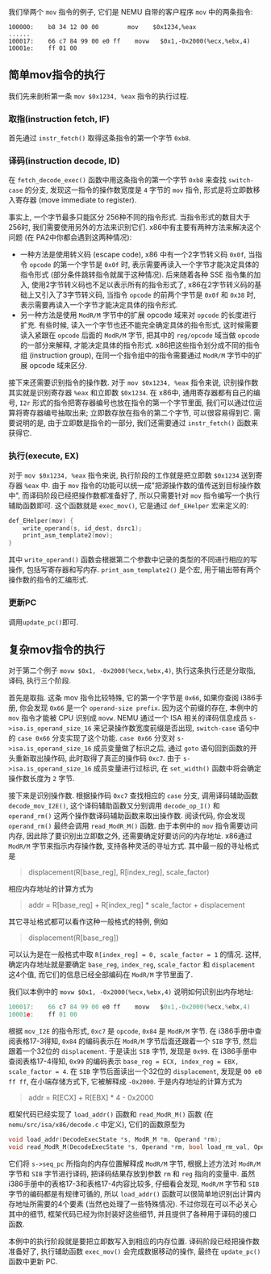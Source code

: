 我们举两个 `mov` 指令的例子, 它们是 NEMU 自带的客户程序 `mov` 中的两条指令:

```
100000:    b8 34 12 00 00        mov    $0x1234,%eax
......
100017:    66 c7 84 99 00 e0 ff    movw   $0x1,-0x2000(%ecx,%ebx,4)
10001e:    ff 01 00
```

## 简单mov指令的执行

我们先来剖析第一条 `mov $0x1234, %eax` 指令的执行过程.

### 取指(instruction fetch, IF)

首先通过 `instr_fetch()` 取得这条指令的第一个字节 `0xb8`.

### 译码(instruction decode, ID)

在 `fetch_decode_exec()` 函数中用这条指令的第一个字节 `0xb8` 来查找 `switch-case` 的分支, 发现这一指令的操作数宽度是 `4` 字节的 `mov` 指令, 形式是将立即数移入寄存器 (move immediate to register).

事实上, 一个字节最多只能区分 256种不同的指令形式. 当指令形式的数目大于256时, 我们需要使用另外的方法来识别它们. x86中有主要有两种方法来解决这个问题 (在 PA2中你都会遇到这两种情况):

- 一种方法是使用转义码 (escape code), x86 中有一个2字节转义码 `0x0f`, 当指令 `opcode` 的第一个字节是 `0x0f` 时, 表示需要再读入一个字节才能决定具体的指令形式 (部分条件跳转指令就属于这种情况). 后来随着各种 SSE 指令集的加入, 使用2字节转义码也不足以表示所有的指令形式了, x86在2字节转义码的基础上又引入了3字节转义码, 当指令 `opcode` 的前两个字节是 `0x0f` 和 `0x38` 时, 表示需要再读入一个字节才能决定具体的指令形式.
- 另一种方法是使用 `ModR/M` 字节中的扩展 opcode 域来对 `opcode` 的长度进行扩充. 有些时候, 读入一个字节也还不能完全确定具体的指令形式, 这时候需要读入紧跟在 `opcode` 后面的 `ModR/M` 字节, 把其中的 `reg/opcode` 域当做 `opcode` 的一部分来解释, 才能决定具体的指令形式. x86把这些指令划分成不同的指令组 (instruction group), 在同一个指令组中的指令需要通过 `ModR/M` 字节中的扩展 opcode 域来区分.

接下来还需要识别指令的操作数. 对于 `mov $0x1234, %eax` 指令来说, 识别操作数其实就是识别寄存器 `%eax` 和立即数 `$0x1234`. 在 x86中, 通用寄存器都有自己的编号, `I2r` 形式的指令把寄存器编号也放在指令的第一个字节里面, 我们可以通过位运算将寄存器编号抽取出来; 立即数存放在指令的第二个字节, 可以很容易得到它. 需要说明的是, 由于立即数是指令的一部分, 我们还需要通过 `instr_fetch()` 函数来获得它.

### 执行(execute, EX)

对于 `mov $0x1234, %eax` 指令来说, 执行阶段的工作就是把立即数 `$0x1234` 送到寄存器 `%eax` 中. 由于 `mov` 指令的功能可以统一成"把源操作数的值传送到目标操作数中", 而译码阶段已经把操作数都准备好了, 所以只需要针对 `mov` 指令编写一个执行辅助函数即可. 这个函数就是 `exec_mov()`, 它是通过 `def_EHelper` 宏来定义的:

```c
def_EHelper(mov) {
    write_operand(s, id_dest, dsrc1);
    print_asm_template2(mov);
}
```

其中 `write_operand()` 函数会根据第二个参数中记录的类型的不同进行相应的写操作, 包括写寄存器和写内存. `print_asm_template2()` 是个宏, 用于输出带有两个操作数的指令的汇编形式.

### 更新PC

调用`update_pc()`即可.

## 复杂mov指令的执行

对于第二个例子 `movw $0x1, -0x2000(%ecx,%ebx,4)`, 执行这条执行还是分取指, 译码, 执行三个阶段.

首先是取指. 这条 mov 指令比较特殊, 它的第一个字节是 `0x66`, 如果你查阅 i386手册, 你会发现 `0x66` 是一个 `operand-size prefix`. 因为这个前缀的存在, 本例中的 `mov` 指令才能被 CPU 识别成 `movw`. NEMU 通过一个 ISA 相关的译码信息成员 `s->isa.is_operand_size_16` 来记录操作数宽度前缀是否出现, `switch-case` 语句中的 `case 0x66` 分支实现了这个功能. `case 0x66` 分支对 `s->isa.is_operand_size_16` 成员变量做了标识之后, 通过 `goto` 语句回到函数的开头重新取出操作码, 此时取得了真正的操作码 `0xc7`. 由于 `s->isa.is_operand_size_16` 成员变量进行过标识, 在 `set_width()` 函数中将会确定操作数长度为 `2` 字节.

接下来是识别操作数. 根据操作码 `0xc7` 查找相应的 `case` 分支, 调用译码辅助函数 `decode_mov_I2E()`, 这个译码辅助函数又分别调用 `decode_op_I()` 和 `operand_rm()` 这两个操作数译码辅助函数来取出操作数. 阅读代码, 你会发现 `operand_rm()` 最终会调用 `read_ModR_M()` 函数. 由于本例中的 `mov` 指令需要访问内存, 因此除了要识别出立即数之外, 还需要确定好要访问的内存地址. x86通过 `ModR/M` 字节来指示内存操作数, 支持各种灵活的寻址方式. 其中最一般的寻址格式是

> displacement(R[base_reg], R[index_reg], scale_factor)

相应内存地址的计算方式为

> addr = R[base_reg] + R[index_reg] * scale_factor + displacement

其它寻址格式都可以看作这种一般格式的特例, 例如

> displacement(R[base_reg])

可以认为是在一般格式中取 `R[index_reg] = 0, scale_factor = 1` 的情况. 这样, 确定内存地址就是要确定 `base_reg`, `index_reg`, `scale_factor` 和 `displacement` 这4个值, 而它们的信息已经全部编码在 `ModR/M` 字节里面了.

我们以本例中的 `movw $0x1, -0x2000(%ecx,%ebx,4)` 说明如何识别出内存地址:

```c
100017:    66 c7 84 99 00 e0 ff    movw   $0x1,-0x2000(%ecx,%ebx,4)
10001e:    ff 01 00
```

根据 `mov_I2E` 的指令形式, `0xc7` 是 `opcode`, `0x84` 是 `ModR/M` 字节. 在 i386手册中查阅表格17-3得知, `0x84` 的编码表示在 `ModR/M` 字节后面还跟着一个 `SIB` 字节, 然后跟着一个32位的 `displacement`. 于是读出 `SIB` 字节, 发现是 `0x99`. 在 i386手册中查阅表格17-4得知, `0x99` 的编码表示 `base_reg = ECX, index_reg = EBX, scale_factor = 4`. 在 `SIB` 字节后面读出一个32位的 `displacement`, 发现是 `00 e0 ff ff`, 在小端存储方式下, 它被解释成 `-0x2000`. 于是内存地址的计算方式为

> addr = R[ECX] + R[EBX] * 4 - 0x2000

框架代码已经实现了 `load_addr()` 函数和 `read_ModR_M()` 函数 (在 `nemu/src/isa/x86/decode.c` 中定义), 它们的函数原型为

```c
void load_addr(DecodeExecState *s, ModR_M *m, Operand *rm);
void read_ModR_M(DecodeExecState *s, Operand *rm, bool load_rm_val, Operand *reg, bool load_reg_val);
```

它们将 `s->seq_pc` 所指向的内存位置解释成 `ModR/M` 字节, 根据上述方法对 `ModR/M` 字节和 `SIB` 字节进行译码, 把译码结果存放到参数 `rm` 和 `reg` 指向的变量中. 虽然 i386手册中的表格17-3和表格17-4内容比较多, 仔细看会发现, `ModR/M` 字节和 `SIB` 字节的编码都是有规律可循的, 所以 `load_addr()` 函数可以很简单地识别出计算内存地址所需要的4个要素 (当然也处理了一些特殊情况). 不过你现在可以不必关心其中的细节, 框架代码已经为你封装好这些细节, 并且提供了各种用于译码的接口函数.

本例中的执行阶段就是要把立即数写入到相应的内存位置. 译码阶段已经把操作数准备好了, 执行辅助函数 `exec_mov()` 会完成数据移动的操作, 最终在 `update_pc()` 函数中更新 PC.
